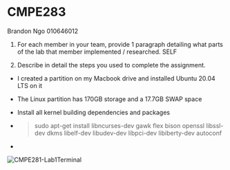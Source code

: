 # CMPE283

Brandon Ngo 010646012

1. For each member in your team, provide 1 paragraph detailing what parts of the lab that member
implemented / researched. SELF


2. Describe in detail the steps you used to complete the assignment. 

- I created a partition on my Macbook drive and installed Ubuntu 20.04 LTS on it 
- The Linux partition has 170GB storage and a 17.7GB SWAP space
- Install all kernel building dependencies and packages
- > sudo apt-get install libncurses-dev gawk flex bison openssl libssl-dev dkms libelf-dev libudev-dev libpci-dev libiberty-dev autoconf

-


![CMPE281-Lab1Terminal](https://user-images.githubusercontent.com/23691164/115492610-f054c680-a216-11eb-815e-778b318375b1.png)

